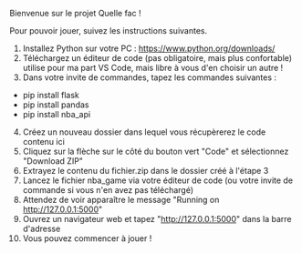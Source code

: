 Bienvenue sur le projet Quelle fac !

Pour pouvoir jouer, suivez les instructions suivantes.

1. Installez Python sur votre PC : https://www.python.org/downloads/
2. Téléchargez un éditeur de code (pas obligatoire, mais plus confortable)
   utilise pour ma part VS Code, mais libre à vous d'en choisir un autre !
3. Dans votre invite de commandes, tapez les commandes suivantes :
- pip install flask
- pip install pandas
- pip install nba_api
4. Créez un nouveau dossier dans lequel vous récupèrerez le code contenu ici
5. Cliquez sur la flèche sur le côté du bouton vert "Code" et sélectionnez "Download ZIP"
6. Extrayez le contenu du fichier.zip dans le dossier créé à l'étape 3
7. Lancez le fichier nba_game via votre éditeur de code (ou votre invite de commande si vous n'en avez pas téléchargé)
8. Attendez de voir apparaître le message "Running on http://127.0.0.1:5000"
9. Ouvrez un navigateur web et tapez "http://127.0.0.1:5000" dans la barre d'adresse
10. Vous pouvez commencer à jouer ! 
